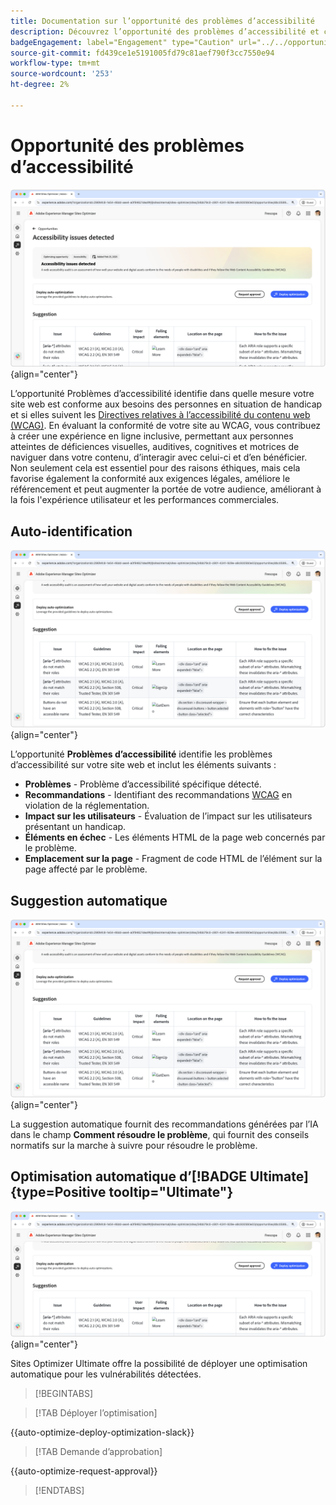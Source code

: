 ```yaml
---
title: Documentation sur l’opportunité des problèmes d’accessibilité
description: Découvrez l’opportunité des problèmes d’accessibilité et comment l’utiliser pour renforcer la sécurité de sur votre site web.
badgeEngagement: label="Engagement" type="Caution" url="../../opportunity-types/engagement.md" tooltip="Engagement"
source-git-commit: fd439ce1e5191005fd79c81aef790f3cc7550e94
workflow-type: tm+mt
source-wordcount: '253'
ht-degree: 2%

---
```



# Opportunité des problèmes d’accessibilité

![Opportunité des problèmes d’accessibilité](./assets/accessibility-issues/hero.png){align="center"}

L’opportunité Problèmes d’accessibilité identifie dans quelle mesure votre site web est conforme aux besoins des personnes en situation de handicap et si elles suivent les [ Directives relatives à l’accessibilité du contenu web (WCAG)](https://www.w3.org/TR/WCAG21/). En évaluant la conformité de votre site au WCAG, vous contribuez à créer une expérience en ligne inclusive, permettant aux personnes atteintes de déficiences visuelles, auditives, cognitives et motrices de naviguer dans votre contenu, d’interagir avec celui-ci et d’en bénéficier. Non seulement cela est essentiel pour des raisons éthiques, mais cela favorise également la conformité aux exigences légales, améliore le référencement et peut augmenter la portée de votre audience, améliorant à la fois l&#39;expérience utilisateur et les performances commerciales.

## Auto-identification

![ Identification automatique des problèmes d’accessibilité ](./assets/accessibility-issues/auto-identify.png){align="center"}

L’opportunité **Problèmes d’accessibilité** identifie les problèmes d’accessibilité sur votre site web et inclut les éléments suivants :

* **Problèmes** - Problème d’accessibilité spécifique détecté.
* **Recommandations** - Identifiant des recommandations [ WCAG](https://www.w3.org/TR/WCAG21/) en violation de la réglementation.
* **Impact sur les utilisateurs** - Évaluation de l’impact sur les utilisateurs présentant un handicap.
* **Éléments en échec** - Les éléments HTML de la page web concernés par le problème.
* **Emplacement sur la page** - Fragment de code HTML de l’élément sur la page affecté par le problème.

## Suggestion automatique

![Suggérer automatiquement des problèmes d’accessibilité](./assets/accessibility-issues/auto-suggest.png){align="center"}

La suggestion automatique fournit des recommandations générées par l’IA dans le champ **Comment résoudre le problème**, qui fournit des conseils normatifs sur la marche à suivre pour résoudre le problème.

## Optimisation automatique d’[!BADGE Ultimate]{type=Positive tooltip="Ultimate"}

![Optimisation automatique des problèmes d’accessibilité](./assets/accessibility-issues/auto-optimize.png){align="center"}

Sites Optimizer Ultimate offre la possibilité de déployer une optimisation automatique pour les vulnérabilités détectées.

>[!BEGINTABS]

>[!TAB Déployer l’optimisation]

{{auto-optimize-deploy-optimization-slack}}

>[!TAB Demande d’approbation]

{{auto-optimize-request-approval}}

>[!ENDTABS]
